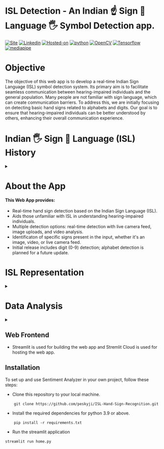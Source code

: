 # ISL Detection - An Indian ☝ Sign 👋 Language 🖐️ Symbol Detection app.
[![Site](https://img.shields.io/static/v1?label=visit%20Website&message=ISL%20Detection%20Page&color=yellow)](https://isl-detection.streamlit.app)
[![Linkedin](https://img.shields.io/static/v1?label=visit&message=My%20Linkedin%20Page&color=blue&logo=linkedin)](https://www.linkedin.com/in/shailesh-bisht-b42a73184/)
[![Hosted-on](https://img.shields.io/static/v1?label=made%20with&message=Streamlit&color=c21a09&logo=streamlit)](https://streamlit.io/)
[![python](https://img.shields.io/static/v1?label=Python&message=%3E=3.9&color=orange&logo=python)]()
[![OpenCV](https://img.shields.io/static/v1?label=OpenCV-headless-python&message=4.8.1.78&color=blue&logo=opencv)]()
[![Tensorflow](https://img.shields.io/static/v1?label=Tensorflow&message=2.14.0&color=yellow&logo=tensorflow)]()
[![mediapipe](https://img.shields.io/static/v1?label=Mediapipe&message=0.10.7&color=green&logo=mediapipe)]()
<br>

# Objective
The objective of this web app is to develop a real-time Indian Sign Language (ISL) symbol
detection system. Its primary aim is to facilitate seamless communication between 
hearing-impaired individuals and the general population. Many people are not familiar 
with sign language, which can create communication barriers. To address this, we are 
initially focusing on detecting basic hand signs related to alphabets and digits. Our 
goal is to ensure that hearing-impaired individuals can be better understood by others, 
enhancing their overall communication experience.


# Indian 🖐️ Sign 🤲 Language (ISL) History
<details>
    <summary></summary>
    In the 2000s, the Indian deaf community advocated for an institute dedicated to Indian 
        Sign Language (ISL) teaching and research. Their efforts culminated in the approval of 
        the Indian Sign Language Research and Training Center (ISLRTC) under the Indira Gandhi 
        National Open University (IGNOU), Delhi, in 2011. However, the center at IGNOU closed 
        in 2013, sparking protests. Following discussions and protests, ISLRTC was integrated
          with the Ali Yavar Jung National Institute of Hearing Handicapped (AYJNIHH) in 2015. 
          After further negotiations, ISLRTC was officially established as a Society under the 
          Department of Empowerment of Persons with Disabilities, Ministry of Social Justice
        and Empowerment, in New Delhi on September 28, 2015. This achievement significantly
        addressed gaps in the education and communication needs of India's deaf community.
</details>

# About the App
#### This Web App provides:
- Real-time hand sign detection based on the Indian Sign Language (ISL).
- Aids those unfamiliar with ISL in understanding hearing-impaired individuals.
- Multiple detection options: real-time detection with live camera feed, image uploads, and video analysis.
- Identificaton of specific signs present in the input, whether it's an image, video, or live camera feed.
- Initial release includes digit (0-9) detection; alphabet detection is planned for a future update.


# ISL Representation
<details>
    <summary></summary>

- ISL has its own distinct vocabulary and grammar system. It is not directly based on spoken languages like Hindi or English but has its own
    syntax and grammar rules. 
- ISL relies on various handshapes and movements to convey meaning. Different handshapes and movements can represent different words, ideas, or
concepts.
# Hand Signs for Digits 0-9
<br>
<img src = 'images/ISL-digits.jpg' width='600' height='300'>
<br>

# Hand Signs for Alphbet A-Z
<br>
<img src = 'images/ISL alphabets.jpg' width='600' height='600'>
</details>

# Data Analysis
<details>
    <summary></summary>

#### i). Source Data
- Created Custom Data of Hand signs using Google's [Teachable Machines](https://teachablemachine.withgoogle.com/train) along with [Kaggle's ISL Dataset](https://www.kaggle.com/datasets/prathumarikeri/indian-sign-language-isl/data)

#### ii). Preprocessing
- **Data Augmentation** - a technique to increase the diversity of your training set by applying random (but realistic) transformations, such as image rotation.

- Applied data augmentation techniques to enhance training dataset diversity using Keras' ImageDataGenerator. Techniques included random horizontal rotation, flipping, brightness and contrast adjustments, resizing, resampling, and more.

- Developed a custom dataset utilizing Google Teachable Machine, further contributing to the dataset's richness and authenticity.

- Please refer to this **[notebook](https://colab.research.google.com/drive/1w6l66LP_64kAyPYr55McLQwcjCvdrlEo#scrollTo=6MB5xTQeSLOP)** for complete detailed analysis, also check out other files in this **[📁](https://drive.google.com/drive/u/0/folders/1REEotHVi5nWUc2GXjauM6MUBULE7TL_d)**,all these are part of the Data Pre-processing and Data Cleaning.

#### iii). CNN Architecture
- created a **Convolutional Nueral Network** (CNN) Model with below architecture
<img src='images/s1.png' width='800' height='600'>

- Leveraged Google's **Teachable Machine** to develop a more intricate neural network, which significantly improved model performance.

- Applied Keras' **ImageDataGenerator**, a powerful tool for augmenting the training dataset. This included techniques such as random horizontal rotation, flipping, adjustments in brightness, contrast, resizing, resampling, and more, resulting in a more diverse and authentic dataset.

- Incorporated **Mediapipe**'s Hands solutions to accurately identify and display hand landmarks within images. Subsequently, the hand regions were cropped from the images and fed into the CNN model for precise predictions.
</details>

## Web Frontend
- Streamlit is used for building the web app and Stremlit Cloud is used for hosting the web app.

## Installation
To set up and use Sentiment Analyzer in your own project, follow these steps:

- Clone this repository to your local machine.
```
    git clone https://github.com/peskyji/ISL-Hand-Sign-Recognition.git
```
- Install the required dependencies for python 3.9 or above.
```
    pip install -r requirements.txt
```
- Run the streamlit application
```
streamlit run home.py
```
